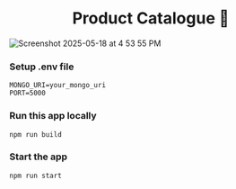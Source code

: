 <h1 align="center"> Product Catalogue 🚀</h1>


![Screenshot 2025-05-18 at 4 53 55 PM](https://github.com/user-attachments/assets/b4de46db-17c4-4f24-adc0-d0b4e36b35d0)



### Setup .env file

```shell
MONGO_URI=your_mongo_uri
PORT=5000
```

### Run this app locally

```shell
npm run build
```

### Start the app

```shell
npm run start
```

